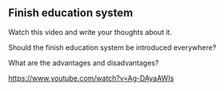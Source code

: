 ## Finish education system

Watch this video and write your thoughts about it.

Should the finish education system be introduced everywhere?

What are the advantages and disadvantages?


https://www.youtube.com/watch?v=Ag-DAyaAWIs
